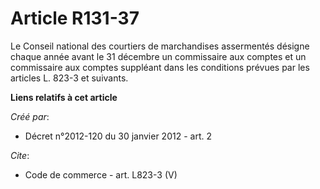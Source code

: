 # Article R131-37

Le Conseil national des courtiers de marchandises assermentés désigne chaque année avant le 31 décembre un commissaire aux
comptes et un commissaire aux comptes suppléant dans les conditions prévues par les articles L. 823-3 et suivants.

**Liens relatifs à cet article**

_Créé par_:

  - Décret n°2012-120 du 30 janvier 2012 - art. 2

_Cite_:

  - Code de commerce - art. L823-3 (V)
